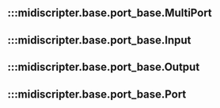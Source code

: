 ## :::midiscripter.base.port_base.MultiPort

## :::midiscripter.base.port_base.Input

## :::midiscripter.base.port_base.Output

## :::midiscripter.base.port_base.Port
